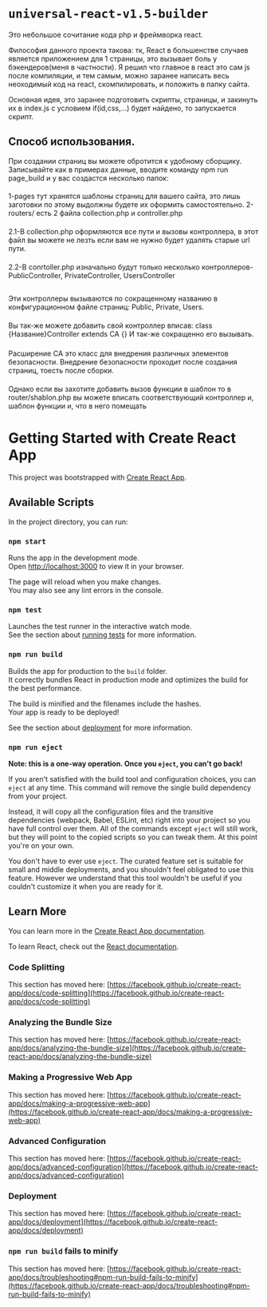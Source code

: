 # `universal-react-v1.5-builder`

Это небольшое сочитание кода php и фреймворка react.

Философия данного проекта такова: тк, React в большенстве случаев является приложением для 1 страницы, это вызывает боль у бэкендеров(меня в частности).
Я решил что главное в react это сам js после компиляции, и тем самым, можно заранее написать весь неоходимый код на react, скомпилировать, и положить в папку сайта.

Основная идея, это заранее подготовить скрипты, страницы, и закинуть их в index.js с условием if(id,css,...) будет найдено, то запускается скрипт.

## Способ использования.
При создании страниц вы можете обротится к удобному сборщику.
Записывайте как в примерах данные, вводите команду npm run page_build
и у вас создастся несколько папок:
####
1-pages тут хранятся шаблоны страниц для вашего сайта, это лишь заготовки по этому выдолжны будете их оформить самостоятельно.
2-routers/ есть 2 файла collection.php и controller.php
####
2.1-В collection.php оформляются все пути и вызовы контроллера, в этот файл вы можете не лезть если вам не нужно будет удалять старые url пути.
####
2.2-В conrtoller.php изначально будут только несколько контроллеров- PublicController, PrivateController, UsersController
##
Эти контроллеры вызываются по сокращенному названию в конфигурационном файле страниц: Public, Private, Users.
####
Вы так-же можете добавить свой контроллер вписав:
    class {Название}Controller extends CA {} 
И так-же сокращенно его вызывать.
###
Расширение CA это класс для внедрения различных элементов безопасности.
Внедрение безопасности проходит после создания страниц, тоесть после сборки.
####
Однако если вы захотите добавить вызов функции в шаблон то в router/shablon.php вы можете вписать соответствующий контроллер и, шаблон функции и, что в него помещать



# Getting Started with Create React App

This project was bootstrapped with [Create React App](https://github.com/facebook/create-react-app).

## Available Scripts

In the project directory, you can run:

### `npm start`

Runs the app in the development mode.\
Open [http://localhost:3000](http://localhost:3000) to view it in your browser.

The page will reload when you make changes.\
You may also see any lint errors in the console.

### `npm test`

Launches the test runner in the interactive watch mode.\
See the section about [running tests](https://facebook.github.io/create-react-app/docs/running-tests) for more information.

### `npm run build`

Builds the app for production to the `build` folder.\
It correctly bundles React in production mode and optimizes the build for the best performance.

The build is minified and the filenames include the hashes.\
Your app is ready to be deployed!

See the section about [deployment](https://facebook.github.io/create-react-app/docs/deployment) for more information.

### `npm run eject`

**Note: this is a one-way operation. Once you `eject`, you can't go back!**

If you aren't satisfied with the build tool and configuration choices, you can `eject` at any time. This command will remove the single build dependency from your project.

Instead, it will copy all the configuration files and the transitive dependencies (webpack, Babel, ESLint, etc) right into your project so you have full control over them. All of the commands except `eject` will still work, but they will point to the copied scripts so you can tweak them. At this point you're on your own.

You don't have to ever use `eject`. The curated feature set is suitable for small and middle deployments, and you shouldn't feel obligated to use this feature. However we understand that this tool wouldn't be useful if you couldn't customize it when you are ready for it.

## Learn More

You can learn more in the [Create React App documentation](https://facebook.github.io/create-react-app/docs/getting-started).

To learn React, check out the [React documentation](https://reactjs.org/).

### Code Splitting

This section has moved here: [https://facebook.github.io/create-react-app/docs/code-splitting](https://facebook.github.io/create-react-app/docs/code-splitting)

### Analyzing the Bundle Size

This section has moved here: [https://facebook.github.io/create-react-app/docs/analyzing-the-bundle-size](https://facebook.github.io/create-react-app/docs/analyzing-the-bundle-size)

### Making a Progressive Web App

This section has moved here: [https://facebook.github.io/create-react-app/docs/making-a-progressive-web-app](https://facebook.github.io/create-react-app/docs/making-a-progressive-web-app)

### Advanced Configuration

This section has moved here: [https://facebook.github.io/create-react-app/docs/advanced-configuration](https://facebook.github.io/create-react-app/docs/advanced-configuration)

### Deployment

This section has moved here: [https://facebook.github.io/create-react-app/docs/deployment](https://facebook.github.io/create-react-app/docs/deployment)

### `npm run build` fails to minify

This section has moved here: [https://facebook.github.io/create-react-app/docs/troubleshooting#npm-run-build-fails-to-minify](https://facebook.github.io/create-react-app/docs/troubleshooting#npm-run-build-fails-to-minify)
